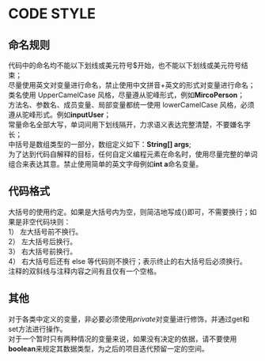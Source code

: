# CODE STYLE
## 命名规则
代码中的命名均不能以下划线或美元符号$开始，也不能以下划线或美元符号结束；  
尽量使用英文对变量进行命名，禁止使用中文拼音+英文的形式对变量进行命名；  
类名使用 UpperCamelCase 风格，尽量遵从驼峰形式，例如**MircoPerson**；  
方法名、参数名、成员变量、局部变量都统一使用 lowerCamelCase 风格，必须遵从驼峰形式。例如**inputUser**；  
常量命名全部大写，单词间用下划线隔开，力求语义表达完整清楚，不要嫌名字长；  
中括号是数组类型的一部分，数组定义如下：**String[] args**;  
为了达到代码自解释的目标，任何自定义编程元素在命名时，使用尽量完整的单词组合来表达其意。禁止使用简单的英文字母例如**int a**命名变量。

## 代码格式
大括号的使用约定。如果是大括号内为空，则简洁地写成{}即可，不需要换行；如果是非空代码块则：  
1） 左大括号前不换行。  
2） 左大括号后换行。  
3） 右大括号前换行。  
4） 右大括号后还有 else 等代码则不换行；表示终止的右大括号后必须换行。  
注释的双斜线与注释内容之间有且仅有一个空格。  

## 其他
对于各类中定义的变量，非必要必须使用*private*对变量进行修饰，并通过get和set方法进行操作。  
对于一个暂时只有两种情况的变量来说，如果没有决定的依据，请不要使用**boolean**来规定其数据类型，为之后的项目迭代预留一定的空间。  
